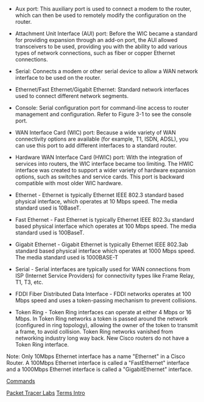 - Aux port: This auxiliary port is used to connect a modem to the router, which can then be used to remotely modify the configuration on the router.

- Attachment Unit Interface (AUI) port: Before the WIC became a standard for providing expansion through an add-on port, 
the AUI allowed transceivers to be used, providing you with the ability to add various types of network connections, such as fiber or copper Ethernet connections.

- Serial: Connects a modem or other serial device to allow a WAN network interface to be used on the router.

- Ethernet/Fast Ethernet/Gigabit Ethernet: Standard network interfaces used to connect different network segments.

- Console: Serial configuration port for command-line access to router management and configuration. Refer to Figure 3-1 to see the console port.

- WAN Interface Card (WIC) port: Because a wide variety of WAN connectivity options are available (for example, T1, ISDN, ADSL), 
you can use this port to add different interfaces to a standard router.

- Hardware WAN Interface Card (HWIC) port: With the integration of services into routers, the WIC interface became too limiting. 
The HWIC interface was created to support a wider variety of hardware expansion options, such as switches and service cards. This port is backward compatible with most older WIC hardware.

- Ethernet - Ethernet is typically Ethernet IEEE 802.3 standard based physical interface, which operates at 10 Mbps speed. The media standard used is 10BaseT.

- Fast Ethernet - Fast Ethernet is typically Ethernet IEEE 802.3u standard based physical interface which operates at 100 Mbps speed. The media standard used is 100BaseT.

- Gigabit Ethernet - Gigabit Ethernet is typically Ethernet IEEE 802.3ab standard based physical interface which operates at 1000 Mbps speed. The media standard used is 1000BASE-T

- Serial - Serial interfaces are typically used for WAN connections from ISP (Internet Service Providers) for connectivity types like Frame Relay, T1, T3, etc.

- FDDI Fiber Distributed Data Interface - FDDI networks operates at 100 Mbps speed and uses a token-passing mechanism to prevent collisions.

- Token Ring - Token Ring interfaces can operate at either 4 Mbps or 16 Mbps. 
In Token Ring networks a token is passed around the network (configured in ring topology), allowing the owner of the token to transmit a frame, to avoid collision.
Token Ring networks vanished from networking industry long way back. New Cisco routers do not have a Token Ring interface.

Note: Only 10Mbps Ethernet interface has a name "Ethernet" in a Cisco Router. A 100Mbps Ethernet interface is called a "FastEthernet" interface and a 1000Mbps Ethernet interface is called a "GigabitEthernet" interface.


[Commands](https://www.netwrix.com/cisco_commands_cheat_sheet.html)

[Packet Tracer Labs](https://www.packettracernetwork.com/labs/packettracerlabs.html)
[Terms Intro](https://www.digitalocean.com/community/tutorials/an-introduction-to-networking-terminology-interfaces-and-protocols)

